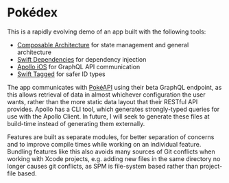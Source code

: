 # Pokédex

This is a rapidly evolving demo of an app built with the following tools:

- [Composable Architecture](https://github.com/pointfreeco/swift-composable-architecture) for state management and general architecture
- [Swift Dependencies](https://github.com/pointfreeco/swift-dependencies) for dependency injection
- [Apollo iOS](https://github.com/apollographql/apollo-ios) for GraphQL API communication
- [Swift Tagged](https://github.com/pointfreeco/swift-tagged) for safer ID types

The app communicates with [PokéAPI](https://pokeapi.co) using their beta GraphQL endpoint, as this allows retrieval of data in almost whichever configuration the user wants, rather than the more static data layout that their RESTful API provides.
Apollo has a CLI tool, which generates strongly-typed queries for use with the Apollo Client. In future, I will seek to generate these files at build-time instead of generating them externally.

Features are built as separate modules, for better separation of concerns and to improve compile times while working on an individual feature.
Bundling features like this also avoids many sources of Git conflicts when working with Xcode projects, e.g. adding new files in the same directory no longer causes git conflicts, as SPM is file-system based rather than project-file based.
